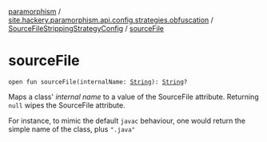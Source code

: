 [paramorphism](../../index.md) / [site.hackery.paramorphism.api.config.strategies.obfuscation](../index.md) / [SourceFileStrippingStrategyConfig](index.md) / [sourceFile](./source-file.md)

# sourceFile

`open fun sourceFile(internalName: `[`String`](https://kotlinlang.org/api/latest/jvm/stdlib/kotlin/-string/index.html)`): `[`String`](https://kotlinlang.org/api/latest/jvm/stdlib/kotlin/-string/index.html)`?`

Maps a class' *internal name* to a value of the SourceFile attribute.
Returning `null` wipes the SourceFile attribute.

For instance, to mimic the default `javac` behaviour, one would return the simple name of the class, plus `".java"`

